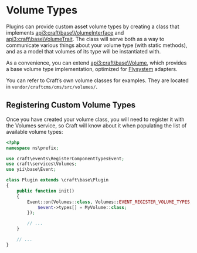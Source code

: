 # Volume Types

Plugins can provide custom asset volume types by creating a class that implements <api3:craft\base\VolumeInterface> and <api3:craft\base\VolumeTrait>. The class will serve both as a way to communicate various things about your volume type (with static methods), and as a model that volumes of its type will be instantiated with.

As a convenience, you can extend <api3:craft\base\Volume>, which provides a base volume type implementation, optimized for [Flysystem](https://flysystem.thephpleague.com/) adapters.

You can refer to Craft’s own volume classes for examples. They are located in `vendor/craftcms/cms/src/volumes/`.

## Registering Custom Volume Types

Once you have created your volume class, you will need to register it with the Volumes service, so Craft will know about it when populating the list of available volume types:

```php
<?php
namespace ns\prefix;

use craft\events\RegisterComponentTypesEvent;
use craft\services\Volumes;
use yii\base\Event;

class Plugin extends \craft\base\Plugin
{
    public function init()
    {
        Event::on(Volumes::class, Volumes::EVENT_REGISTER_VOLUME_TYPES, function(RegisterComponentTypesEvent $event) {
            $event->types[] = MyVolume::class;
        });

        // ...
    }

    // ...
}
```
